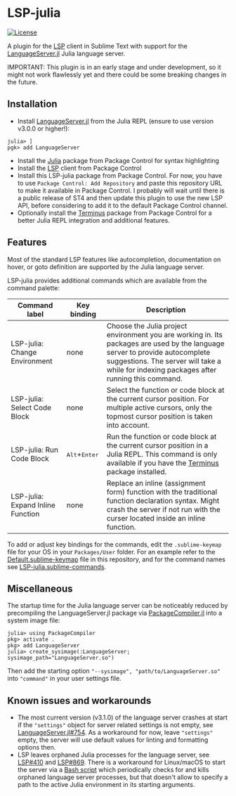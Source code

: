 # LSP-julia

[![License](https://img.shields.io/github/license/jwortmann/LSP-julia)](https://github.com/jwortmann/LSP-julia/blob/master/LICENSE)

A plugin for the [LSP](https://packagecontrol.io/packages/LSP) client in Sublime Text with support for the [LanguageServer.jl](https://github.com/julia-vscode/LanguageServer.jl) Julia language server.

IMPORTANT: This plugin is in an early stage and under development, so it might not work flawlessly yet and there could be some breaking changes in the future.

## Installation

* Install [LanguageServer.jl](https://github.com/julia-vscode/LanguageServer.jl) from the Julia REPL (ensure to use version v3.0.0 or higher!):

```
julia> ]
pgk> add LanguageServer
```

* Install the [Julia](https://packagecontrol.io/packages/Julia) package from Package Control for syntax highlighting
* Install the [LSP](https://packagecontrol.io/packages/LSP) client from Package Control
* Install this LSP-julia package from Package Control.
  For now, you have to use `Package Control: Add Repository` and paste this repository URL to make it available in Package Control.
  I probably will wait until there is a public release of ST4 and then update this plugin to use the new LSP API, before considering to add it to the default Package Control channel.
* Optionally install the [Terminus](https://packagecontrol.io/packages/Terminus) package from Package Control for a better Julia REPL integration and additional features.

## Features

Most of the standard LSP features like autocompletion, documentation on hover, or goto definition are supported by the Julia language server.

LSP-julia provides additional commands which are available from the command palette:

| Command label | Key binding | Description |
| ------------- | ----------- | ----------- |
| LSP-julia: Change Environment | none | Choose the Julia project environment you are working in. Its packages are used by the language server to provide autocomplete suggestions. The server will take a while for indexing packages after running this command. |
| LSP-julia: Select Code Block | none | Select the function or code block at the current cursor position. For multiple active cursors, only the topmost cursor position is taken into account. |
| LSP-julia: Run Code Block | <kbd>Alt</kbd>+<kbd>Enter</kbd> | Run the function or code block at the current cursor position in a Julia REPL. This command is only available if you have the [Terminus](https://packagecontrol.io/packages/Terminus) package installed. |
| LSP-julia: Expand Inline Function | none | Replace an inline (assignment form) function with the traditional function declaration syntax. Might crash the server if not run with the curser located inside an inline function. |

To add or adjust key bindings for the commands, edit the `.sublime-keymap` file for your OS in your `Packages/User` folder.
For an example refer to the [Default.sublime-keymap](Default.sublime-keymap) file in this repository, and for the command names see [LSP-julia.sublime-commands](LSP-julia.sublime-commands).

## Miscellaneous

The startup time for the Julia language server can be noticeably reduced by precompiling the LanguageServer.jl package via [PackageCompiler.jl](https://github.com/JuliaLang/PackageCompiler.jl) into a system image file:
```
julia> using PackageCompiler
pkg> activate .
pkg> add LanguageServer
julia> create_sysimage(:LanguageServer; sysimage_path="LanguageServer.so")
```
Then add the starting option `"--sysimage", "path/to/LanguageServer.so"` into `"command"` in your user settings file.

## Known issues and workarounds

* The most current version (v3.1.0) of the language server crashes at start if the `"settings"` object for server related settings is not empty, see [LanguageServer.jl#754](https://github.com/julia-vscode/LanguageServer.jl/issues/754).
  As a workaround for now, leave `"settings"` empty, the server will use default values for linting and formatting options then.
* LSP leaves orphaned Julia processes for the language server, see [LSP#410](https://github.com/sublimelsp/LSP/issues/410) and [LSP#869](https://github.com/sublimelsp/LSP/issues/869).
  There is a workaround for Linux/macOS to start the server via a [Bash script](https://github.com/julia-vscode/LanguageServer.jl/blob/master/contrib/languageserver.sh) which periodically checks for and kills orphaned language server processes, but that doesn't allow to specify a path to the active Julia environment in its starting arguments.
